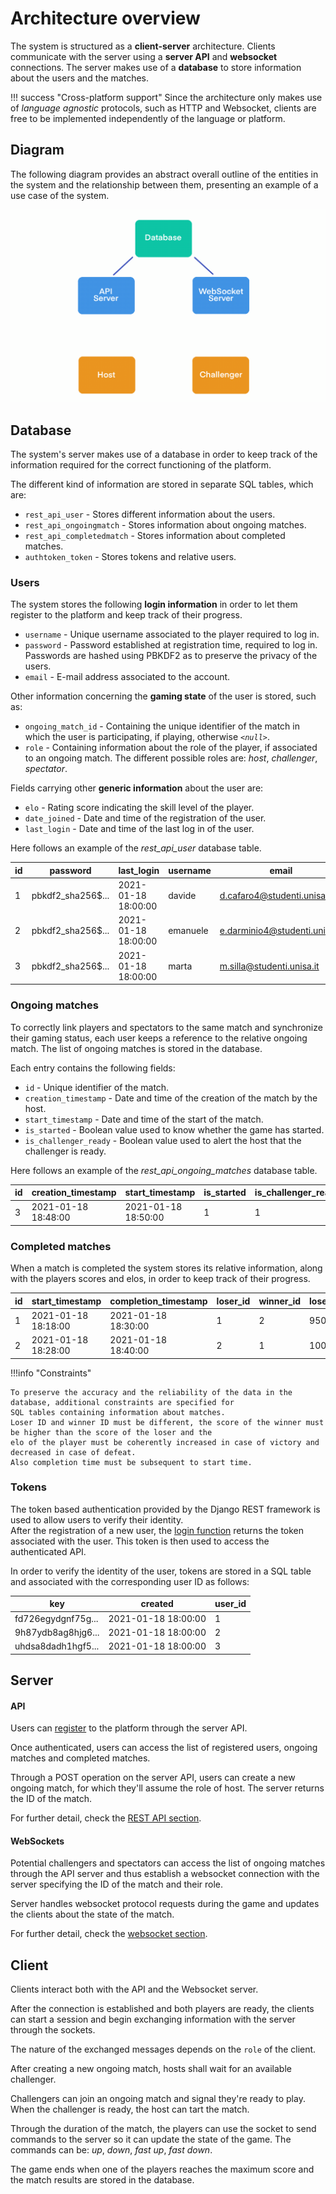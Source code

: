 # Architecture overview

The system is structured as a __client-server__ architecture. Clients communicate with the server using a __server API__
and __websocket__ connections. The server makes use of a __database__ to store information about the users and the 
matches.

!!! success "Cross-platform support"
    Since the architecture only makes use of _language agnostic_ protocols, such as HTTP and Websocket, clients are free
    to be implemented independently of the language or platform.


## Diagram

The following diagram provides an abstract overall outline of the entities in the system and the relationship between 
them, presenting an example of a use case of the system.

![Diagramma](../assets/diagram.gif)

## Database 

The system's server makes use of a database in order to keep track of the information required for the correct 
functioning of the platform.

The different kind of information are stored in separate SQL tables, which are: 

* `rest_api_user` -  Stores different information about the users.
* `rest_api_ongoingmatch` - Stores information about ongoing matches.
* `rest_api_completedmatch` - Stores information about completed matches.
* `authtoken_token` - Stores tokens and relative users. 

### Users

The system stores the following __login information__ in order to let them register to the platform and keep track of their 
progress. 

* `username` - Unique username associated to the player required to log in.
* `password` - Password established at registration time, required to log in. Passwords are hashed using PBKDF2 as to 
               preserve the privacy of the users.
* `email` - E-mail address associated to the account.

Other information concerning the __gaming state__ of the user is stored, such as: 

* `ongoing_match_id` - Containing the unique identifier of the match in which the user is participating, if playing, 
                       otherwise _`<null>`_.
* `role` - Containing information about the role of the player, if associated to an ongoing match. The different possible 
roles are:   _host_, _challenger_, _spectator_.

Fields carrying other __generic information__ about the user are:

* `elo` - Rating score indicating the skill level of the player.
* `date_joined` - Date and time of the registration of the user.
* `last_login` - Date and time of the last log in of the user.

Here follows an example of the _rest_api_user_ database table.

| __id__ | password | last_login | username | email | date_joined | role | ongoing_match_id | elo |
| -------| ----------- | ------------ | ------------ | --------- | --------------- | -------- | -------------------- | ------- |
| 1 | pbkdf2_sha256$...| 2021-01-18 18:00:00 |  davide | d.cafaro4@studenti.unisa.it | 2021-01-18 | H | 3 | 1000 | 
| 2 | pbkdf2_sha256$... | 2021-01-18 18:00:00 |emanuele| e.darminio4@studenti.unisa.it | 2021-01-18 | C | 3 | 1000 | 
| 3 | pbkdf2_sha256$... | 2021-01-18 18:00:00 | marta | m.silla@studenti.unisa.it | 2021-01-18 | S | 3 | 1000 |

### Ongoing matches

To correctly link players and spectators to the same match and synchronize their gaming status, each user keeps a 
reference to the relative ongoing match. The list of ongoing matches is stored in the database.

Each entry contains the following fields:

* `id` - Unique identifier of the match.
* `creation_timestamp` - Date and time of the creation of the match by the host.
* `start_timestamp` - Date and time of the start of the match.
* `is_started` - Boolean value used to know whether the game has started.
* `is_challenger_ready` - Boolean value used to alert the host that the challenger is ready. 

Here follows an example of the _rest_api_ongoing_matches_ database table.

| __id__ | creation_timestamp | start_timestamp | is_started | is_challenger_ready |
| -------| ----------- | ------------ | ------------ | --------- | 
| 3 | 2021-01-18 18:48:00 | 2021-01-18 18:50:00 |  1 | 1 |  

### Completed matches 

When a match is completed the system stores its relative information, along with the players scores and elos, in order 
to keep track of their progress.

| __id__ | start_timestamp      | completion_timestamp | loser_id | winner_id | loser_elo_after_match | loser_elo_before_match | loser_score | winner_elo_after_match | winner_elo_before_match | winner_score |
| -------| -------------------- | ------------ | ------------ | --------- | ---- | --- | --- | --- | --- | --- | 
| 1 | 2021-01-18 18:18:00 | 2021-01-18 18:30:00 |  1 | 2 |  950 | 1000 | 4 | 1050 | 1000 | 5 |
| 2 | 2021-01-18 18:28:00 | 2021-01-18 18:40:00 | 2 | 1 | 1000 | 1050 | 4 | 950 | 1000 | 5 |

!!!info "Constraints"
    
    To preserve the accuracy and the reliability of the data in the database, additional constraints are specified for 
    SQL tables containing information about matches.
    Loser ID and winner ID must be different, the score of the winner must be higher than the score of the loser and the 
    elo of the player must be coherently increased in case of victory and decreased in case of defeat. 
    Also completion time must be subsequent to start time.

### Tokens

The token based authentication provided by the Django REST framework is used to allow users to verify their identity.  
After the registration of a new user, the [login function](../interfaces/rest-api.md#get-authorization-token) returns 
the token associated with the user. This token is then used to access the authenticated API.

In order to verify the identity of the user, tokens are stored in a SQL table and associated with the corresponding 
user ID as follows:

| key | created | user_id | 
| --- | ------- | ------- |
|fd726egydgnf75g...| 2021-01-18 18:00:00 | 1 |
|9h87ydb8ag8hjg6...| 2021-01-18 18:00:00 | 2 |
|uhdsa8dadh1hgf5...| 2021-01-18 18:00:00 | 3 |
 

## Server

#### API

Users can [register](../interfaces/rest-api.md#create-a-new-user) to the platform through the server API. 

Once authenticated, users can access the list of registered users, ongoing matches and completed matches. 

Through a POST operation on the server API, users can create a new ongoing match, for which they'll assume the role of 
host. The server returns the ID of the match.

For further detail, check the [REST API section](../interfaces/rest-api.md).

#### WebSockets

Potential challengers and spectators can access the list of ongoing matches through the API server and thus establish a 
websocket connection with the server specifying the ID of the match and their role.

Server handles websocket protocol requests during the game and updates the clients about the state of the match.

For further detail, check the [websocket section](../interfaces/websockets.md).


## Client

Clients interact both with the API and the Websocket server.

After the connection is established and both players are ready, the clients can start a session and begin exchanging
information with the server through the sockets.

The nature of the exchanged messages depends on the ```role``` of the client.

After creating a new ongoing match, hosts shall wait for an available challenger.

Challengers can join an ongoing match and signal they're ready to play. When the challenger is ready, the host can 
tart the match.

Through the duration of the match, the players can use the socket to send commands to the server so it can update 
the state of the game. 
The commands can be: _up_, _down_, _fast up_, _fast down_.

The game ends when one of the players reaches the maximum score and the match results are stored in the database.
